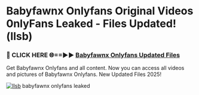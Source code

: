 # Babyfawnx Onlyfans Original Videos 0nlyFans Leaked - Files Updated! (llsb)

<h3>🔴 CLICK HERE 🌐==►► <a href="https://hetstrat.blog/NMqPAm" rel="nofollow">Babyfawnx Onlyfans Updated Files</a></h3>

Get Babyfawnx Onlyfans and all content. Now you can access all videos and pictures of Babyfawnx Onlyfans. New Updated Files 2025!

[![llsb](https://i.imgur.com/K7sEzmb.gif)](https://hetstrat.blog/NMqPAm)
babyfawnx onlyfans leaked